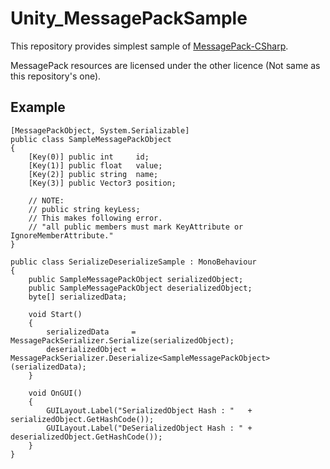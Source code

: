 # Unity_MessagePackSample

This repository provides simplest sample of [MessagePack-CSharp](https://github.com/neuecc/MessagePack-CSharp).

MessagePack resources are licensed under the other licence (Not same as this repository's one).

## Example

```
[MessagePackObject, System.Serializable]
public class SampleMessagePackObject
{
    [Key(0)] public int     id;
    [Key(1)] public float   value;
    [Key(2)] public string  name;
    [Key(3)] public Vector3 position;

    // NOTE:
    // public string keyLess;
    // This makes following error.
    // "all public members must mark KeyAttribute or IgnoreMemberAttribute."
}

public class SerializeDeserializeSample : MonoBehaviour
{
    public SampleMessagePackObject serializedObject;
    public SampleMessagePackObject deserializedObject;
    byte[] serializedData;

    void Start()
    {
        serializedData     = MessagePackSerializer.Serialize(serializedObject);
        deserializedObject = MessagePackSerializer.Deserialize<SampleMessagePackObject>(serializedData);
    }

    void OnGUI()
    {
        GUILayout.Label("SerializedObject Hash : "   + serializedObject.GetHashCode());
        GUILayout.Label("DeSerializedObject Hash : " + deserializedObject.GetHashCode());
    }
}
```
